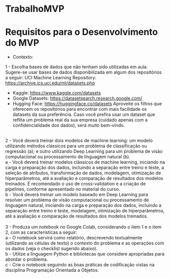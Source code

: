 # TrabalhoMVP
# Requisitos para o Desenvolvimento do MVP

- Contexto:

1 - Escolha bases de dados que não tenham sido utilizadas em aula. Sugere-se usar bases de dados disponibilizada em algum dos repositórios a seguir:
UCI Machine Learning Repository: https://archive.ics.uci.edu/ml/datasets.php

- Kaggle: https://www.kaggle.com/datasets
- Google Datasets: https://datasetsearch.research.google.com/
- Hugging Face: https://huggingface.co/datasets
Aproveite os filtros que oferecem os repositórios para encontrar com mais facilidade os datasets da sua preferência. Caso você prefira usar um dataset que reflita um problema real da sua empresa (cuidado apenas com a confidencialidade dos dados), será muito bem-vindo.
<br/>
2 - Você deverá treinar dois modelos de machine learning: um modelo utilizando métodos clássicos para um problema de classificação ou regressão (a); e  outro utilizando Deep Learning para um problema de visão computacional ou processamento de linguagem natural (b).
<br/>
a - Você deverá treinar modelos clássicos de machine learning, iniciando na carga e preparação dos dados, incluindo a separação entre treino e teste, a seleção de atributos, transformação de dados, modelagem, otimização de hiperparâmetros, até a avaliação e comparação de resultados dos modelos treinados. É recomendado o uso de cross-validation e a criação de pipelines, conforme apresentado no material do curso.
<br/>
b - Você deverá treinar um modelo baseado em Deep Learning para resolver um problema de visão computacional ou processamento de linguagem natural, iniciando na carga e preparação dos dados, incluindo a separação entre treino e teste, modelagem, otimização de hiperparâmetros, até a avaliação e comparação de resultados dos modelos treinados.
<br/>

<br/>
3 - Produza um notebook no Google Colab, considerando o item 1 e o item 2, com as características a seguir:
<br/>
a - O notebook servirá como relatório, descrevendo textualmente (utilizando as células de texto) o contexto do problema e as operações  com os dados (veja o checklist sugerido abaixo).
<br/>
b - Utilize a linguagem Python e bibliotecas que considere apropriadas para abordar o problema.
<br/>
c - Crie o notebook seguindo as boas práticas de codificação vistas na disciplina Programação Orientada a Objetos.
